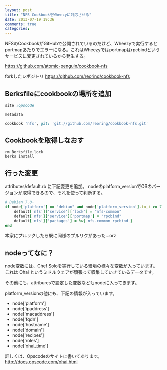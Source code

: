 ```yaml
---
layout: post
title: "NFS CookbookをWheezyに対応させる"
date: 2013-07-19 19:36
comments: true
categories: 
---
```


NFSのCookbookがGitHubで公開されているのだけど、Wheezyで実行するとportmapあたりでエラーになる。これはWheezyではportmapはrpcbindというサービスに変更されているから発生する。

https://github.com/atomic-penguin/cookbook-nfs

forkしたレポジトリ
https://github.com/reoring/cookbook-nfs


## Berksfileにcookbookの場所を追加
```ruby
site :opscode

metadata

cookbook 'nfs', git: 'git://github.com/reoring/cookbook-nfs.git'
```

## Cookbookを取得しなおす

```
rm Berksfile.lock
berks install
```

## 行った変更

attributes/default.rb に下記変更を追加。
nodeのplatform_versionでOSのバージョンが取得できるので、それを使って判断する。
```ruby
# Debian 7.0+
if node['platform'] == "debian" and node['platform_version'].to_i >= 7
    default['nfs']['service']['lock'] = "nfs-common"
    default['nfs']['service']['portmap'] = "rpcbind"
    default['nfs']['packages'] = %w{ nfs-common rpcbind }
end
```

本家にプルリクしたら既に同様のプルリクがあった…orz


## nodeってなに？

node変数には、Chef Soloを実行している環境の様々な変数が入っています。
これは Ohai というミドルウェアが頑張って収集していきているデータです。

その他にも、attriburesで設定した変数などもnodeに入ってきます。

platform_versionの他にも、下記の情報が入っています。

 * node['platform']
 * node['ipaddress']
 * node['macaddress']
 * node['fqdn']
 * node['hostname']
 * node['domain']
 * node['recipes']
 * node['roles']
 * node['ohai_time']

詳しくは、Opscodeのサイトに書いてあります。http://docs.opscode.com/ohai.html
